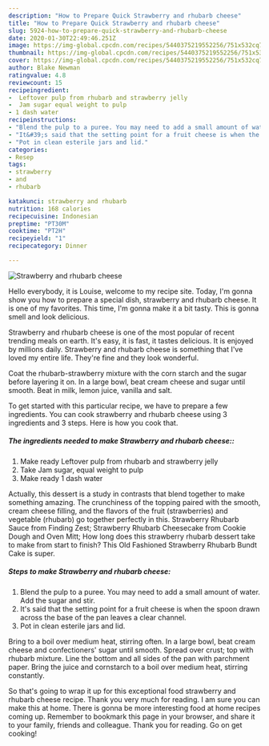 ```yaml
---
description: "How to Prepare Quick Strawberry and rhubarb cheese"
title: "How to Prepare Quick Strawberry and rhubarb cheese"
slug: 5924-how-to-prepare-quick-strawberry-and-rhubarb-cheese
date: 2020-01-30T22:49:46.251Z
image: https://img-global.cpcdn.com/recipes/5440375219552256/751x532cq70/strawberry-and-rhubarb-cheese-recipe-main-photo.jpg
thumbnail: https://img-global.cpcdn.com/recipes/5440375219552256/751x532cq70/strawberry-and-rhubarb-cheese-recipe-main-photo.jpg
cover: https://img-global.cpcdn.com/recipes/5440375219552256/751x532cq70/strawberry-and-rhubarb-cheese-recipe-main-photo.jpg
author: Blake Newman
ratingvalue: 4.8
reviewcount: 15
recipeingredient:
-  Leftover pulp from rhubarb and strawberry jelly
-  Jam sugar equal weight to pulp
- 1 dash water
recipeinstructions:
- "Blend the pulp to a puree. You may need to add a small amount of water. Add the sugar and stir."
- "It&#39;s said that the setting point for a fruit cheese is when the spoon drawn across the base of the pan leaves a clear channel."
- "Pot in clean esterile jars and lid."
categories:
- Resep
tags:
- strawberry
- and
- rhubarb

katakunci: strawberry and rhubarb
nutrition: 168 calories
recipecuisine: Indonesian
preptime: "PT30M"
cooktime: "PT2H"
recipeyield: "1"
recipecategory: Dinner

---
```



![Strawberry and rhubarb cheese](https://img-global.cpcdn.com/recipes/5440375219552256/751x532cq70/strawberry-and-rhubarb-cheese-recipe-main-photo.jpg)

Hello everybody, it is Louise, welcome to my recipe site. Today, I'm gonna show you how to prepare a special dish, strawberry and rhubarb cheese. It is one of my favorites. This time, I'm gonna make it a bit tasty. This is gonna smell and look delicious.

Strawberry and rhubarb cheese is one of the most popular of recent trending meals on earth. It's easy, it is fast, it tastes delicious. It is enjoyed by millions daily. Strawberry and rhubarb cheese is something that I've loved my entire life. They're fine and they look wonderful.

Coat the rhubarb-strawberry mixture with the corn starch and the sugar before layering it on. In a large bowl, beat cream cheese and sugar until smooth. Beat in milk, lemon juice, vanilla and salt.


To get started with this particular recipe, we have to prepare a few ingredients. You can cook strawberry and rhubarb cheese using 3 ingredients and 3 steps. Here is how you cook that.

##### The ingredients needed to make Strawberry and rhubarb cheese::

1. Make ready  Leftover pulp from rhubarb and strawberry jelly
1. Take  Jam sugar, equal weight to pulp
1. Make ready 1 dash water


Actually, this dessert is a study in contrasts that blend together to make something amazing. The crunchiness of the topping paired with the smooth, cream cheese filling, and the flavors of the fruit (strawberries) and vegetable (rhubarb) go together perfectly in this. Strawberry Rhubarb Sauce from Finding Zest; Strawberry Rhubarb Cheesecake from Cookie Dough and Oven Mitt; How long does this strawberry rhubarb dessert take to make from start to finish? This Old Fashioned Strawberry Rhubarb Bundt Cake is super. 

##### Steps to make Strawberry and rhubarb cheese:

1. Blend the pulp to a puree. You may need to add a small amount of water. Add the sugar and stir.
1. It&#39;s said that the setting point for a fruit cheese is when the spoon drawn across the base of the pan leaves a clear channel.
1. Pot in clean esterile jars and lid.


Bring to a boil over medium heat, stirring often. In a large bowl, beat cream cheese and confectioners&#39; sugar until smooth. Spread over crust; top with rhubarb mixture. Line the bottom and all sides of the pan with parchment paper. Bring the juice and cornstarch to a boil over medium heat, stirring constantly. 

So that's going to wrap it up for this exceptional food strawberry and rhubarb cheese recipe. Thank you very much for reading. I am sure you can make this at home. There is gonna be more interesting food at home recipes coming up. Remember to bookmark this page in your browser, and share it to your family, friends and colleague. Thank you for reading. Go on get cooking!
